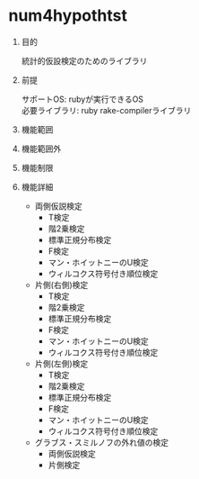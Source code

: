 num4hypothtst
=============
1. 目的

   統計的仮設検定のためのライブラリ 

1. 前提

   サポートOS: rubyが実行できるOS  
   必要ライブラリ:  ruby rake-compilerライブラリ  

1. 機能範囲

1. 機能範囲外

1. 機能制限

1. 機能詳細
    * 両側仮説検定
      - T検定
      - 階2乗検定
      - 標準正規分布検定
      - F検定
      - マン・ホイットニーのU検定
      - ウィルコクス符号付き順位検定
    * 片側(右側)検定
      - T検定
      - 階2乗検定
      - 標準正規分布検定
      - F検定
      - マン・ホイットニーのU検定
      - ウィルコクス符号付き順位検定
    * 片側(左側)検定
      - T検定
      - 階2乗検定
      - 標準正規分布検定
      - F検定
      - マン・ホイットニーのU検定
      - ウィルコクス符号付き順位検定
    * グラブス・スミルノフの外れ値の検定
      - 両側仮説検定
      - 片側検定
